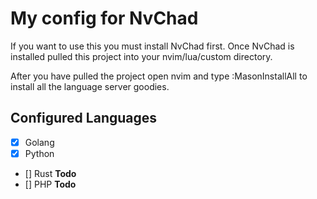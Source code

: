 # My config for NvChad

If you want to use this you must install NvChad first. Once NvChad is installed pulled this project into your nvim/lua/custom directory.

After you have pulled the project open nvim and type :MasonInstallAll to install all the language server goodies.

## Configured Languages
- [X] Golang
- [X] Python
- [] Rust **Todo**
- [] PHP **Todo**
